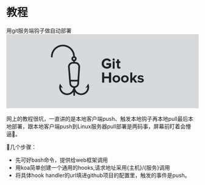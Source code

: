 # 教程

用git服务端钩子做自动部署
![avatar](./githooks.png)

网上的教程很坑，一直讲的是本地客户端push、触发本地钩子再本地pull最后本地部署，跟本地客户端push到Linux服务器pull部署是两码事，屏幕前盯着会懵逼。

几个步骤：
* 先可好bash命令，提供给web框架调用
* 用koa简单创建一个通用的hooks,请求地址采用{主机}/{服务}调用
* 将具体hook handler的url填进github项目的配置里，触发的事件是push。